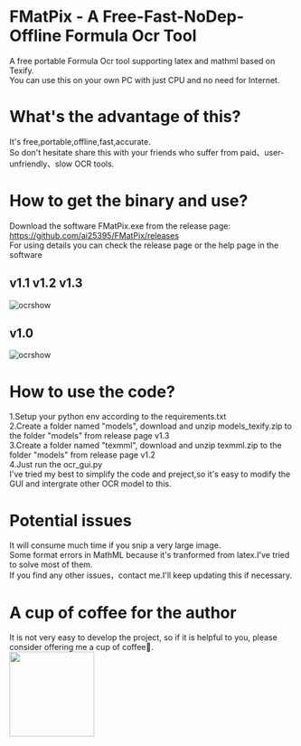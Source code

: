 # FMatPix - A Free-Fast-NoDep-Offline Formula Ocr Tool
A free portable Formula Ocr tool supporting latex and mathml based on Texify.<br>
You can use this on your own PC with just CPU and no need for Internet.

# What's the advantage of this?
It's free,portable,offline,fast,accurate.<br>
So don't hesitate share this with your friends who suffer from paid、user-unfriendly、slow OCR tools.

# How to get the binary and use?
Download the software FMatPix.exe from the release page: https://github.com/ai25395/FMatPix/releases <br>
For using details you can check the release page or the help page in the software
## v1.1 v1.2 v1.3
![ocrshow](https://github.com/user-attachments/assets/32d1b4be-b983-46eb-a99d-fdc12cffe318)
## v1.0
![ocrshow](https://github.com/user-attachments/assets/b6c1032e-421e-4f3c-8fb9-d734cfc0b78b)

# How to use the code?
1.Setup your python env according to the requirements.txt <br>
2.Create a folder named "models", download and unzip models_texify.zip to the folder "models" from release page v1.3<br>
3.Create a folder named "texmml", download and unzip texmml.zip to the folder "models" from release page v1.2<br>
4.Just run the ocr_gui.py <br>
I've tried my best to simplify the code and preject,so it's easy to modify the GUI and intergrate other OCR model to this. <br>

# Potential issues
It will consume much time if you snip a very large image.<br>
Some format errors in MathML because it's tranformed from latex.I've tried to solve most of them.<br>
If you find any other issues，contact me.I'll keep updating this if necessary.<br>

# A cup of coffee for the author
It is not very easy to develop the project, so if it is helpful to you, please consider offering me a cup of coffee🥤.<br>
<img src='https://github.com/user-attachments/assets/7ce31ebd-01fe-430b-8d73-d6be98e89d49' width = '150px' height='150px'>
